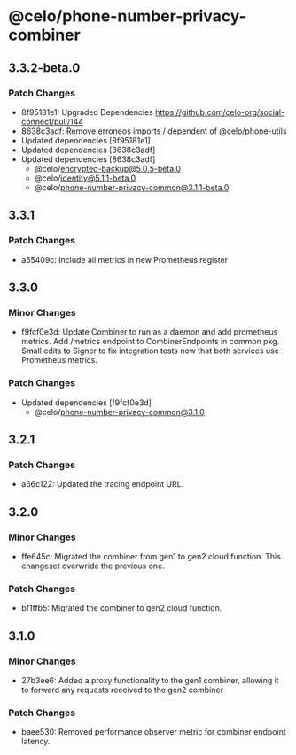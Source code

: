 # @celo/phone-number-privacy-combiner

## 3.3.2-beta.0

### Patch Changes

- 8f95181e1: Upgraded Dependencies https://github.com/celo-org/social-connect/pull/144
- 8638c3adf: Remove erroneos imports / dependent of @celo/phone-utils
- Updated dependencies [8f95181e1]
- Updated dependencies [8638c3adf]
- Updated dependencies [8638c3adf]
  - @celo/encrypted-backup@5.0.5-beta.0
  - @celo/identity@5.1.1-beta.0
  - @celo/phone-number-privacy-common@3.1.1-beta.0

## 3.3.1

### Patch Changes

- a55409c: Include all metrics in new Prometheus register

## 3.3.0

### Minor Changes

- f9fcf0e3d: Update Combiner to run as a daemon and add prometheus metrics. Add /metrics endpoint to CombinerEndpoints in common pkg. Small edits to Signer to fix integration tests now that both services use Prometheus metrics.

### Patch Changes

- Updated dependencies [f9fcf0e3d]
  - @celo/phone-number-privacy-common@3.1.0

## 3.2.1

### Patch Changes

- a66c122: Updated the tracing endpoint URL.

## 3.2.0

### Minor Changes

- ffe645c: Migrated the combiner from gen1 to gen2 cloud function. This changeset overwride the previous one.

### Patch Changes

- bf1ffb5: Migrated the combiner to gen2 cloud function.

## 3.1.0

### Minor Changes

- 27b3ee6: Added a proxy functionality to the gen1 combiner, allowing it to forward any requests received to the gen2 combiner

### Patch Changes

- baee530: Removed performance observer metric for combiner endpoint latency.
